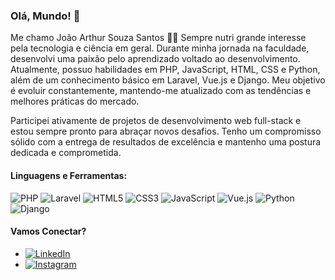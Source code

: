 ### Olá, Mundo! 👋

Me chamo João Arthur Souza Santos 👨‍💻
Sempre nutri grande interesse pela tecnologia e ciência em geral. Durante minha jornada na faculdade, desenvolvi uma paixão pelo aprendizado voltado ao desenvolvimento. Atualmente, possuo habilidades em PHP, JavaScript, HTML, CSS e Python, além de um conhecimento básico em Laravel, Vue.js e Django. Meu objetivo é evoluir constantemente, mantendo-me atualizado com as tendências e melhores práticas do mercado.

Participei ativamente de projetos de desenvolvimento web full-stack e estou sempre pronto para abraçar novos desafios. Tenho um compromisso sólido com a entrega de resultados de excelência e mantenho uma postura dedicada e comprometida.

#### Linguagens e Ferramentas:
<p>
  <img alt="PHP" src="https://img.shields.io/badge/-PHP-777BB4?style=flat-square&logo=php&logoColor=white" />
  <img alt="Laravel" src="https://img.shields.io/badge/-Laravel-FF2D20?style=flat-square&logo=laravel&logoColor=white" />
  <img alt="HTML5" src="https://img.shields.io/badge/-HTML5-E34F26?style=flat-square&logo=html5&logoColor=white" />
  <img alt="CSS3" src="https://img.shields.io/badge/-CSS3-1572B6?style=flat-square&logo=css3" />
  <img alt="JavaScript" src="https://img.shields.io/badge/-JavaScript-F7DF1E?style=flat-square&logo=javascript&logoColor=black" />
  <img alt="Vue.js" src="https://img.shields.io/badge/-Vue.js-4FC08D?style=flat-square&logo=vue.js&logoColor=white" />
  <img alt="Python" src="https://img.shields.io/badge/-Python-3776AB?style=flat-square&logo=python&logoColor=white" />
  <img alt="Django" src="https://img.shields.io/badge/-Django-092E20?style=flat-square&logo=django&logoColor=white" />
  <!-- Adicione outras linguagens e ferramentas que você usa -->
</p>

#### Vamos Conectar?
- [![LinkedIn](https://img.shields.io/badge/LinkedIn-0077B5?style=flat-square&logo=linkedin&logoColor=white)](https://www.linkedin.com/in/jo%C3%A3o-arthur-souza-santos-62a553249/)
- [![Instagram](https://img.shields.io/badge/Instagram-E4405F?style=flat-square&logo=instagram&logoColor=white)](https://www.instagram.com/sjoaoarthursouza/)


